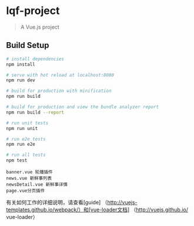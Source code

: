 # lqf-project

> A Vue.js project

## Build Setup

``` bash
# install dependencies
npm install

# serve with hot reload at localhost:8080
npm run dev

# build for production with minification
npm run build

# build for production and view the bundle analyzer report
npm run build --report

# run unit tests
npm run unit

# run e2e tests
npm run e2e

# run all tests
npm test
```
```
banner.vue 轮播插件
news.vue 新鲜事列表
newsDetail.vue 新鲜事详情
page.vue分页插件
```
有关如何工作的详细说明，请查看[guide] （http://vuejs-templates.github.io/webpack/）和[vue-loader文档] （http://vuejs.github.io/ vue-loader）
